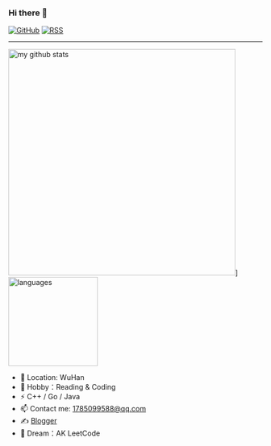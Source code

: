 ### Hi there 👋

[![GitHub](https://img.shields.io/badge/dynamic/json?logo=github&label=GitHub&labelColor=495867&color=495867&query=%24.data.totalSubs&url=https%3A%2F%2Fapi.spencerwoo.com%2Fsubstats%2F%3Fsource%3Dgithub%26queryKey%3Dhayschan&style=flat-square)](https://github.com/qxxiao)
[![RSS](https://img.shields.io/badge/dynamic/json?logo=rss&logoColor=white&label=RSS&labelColor=95B8D1&color=95B8D1&query=%24.data.totalSubs&url=https%3A%2F%2Fapi.spencerwoo.com%2Fsubstats%2F%3Fsource%3Dfeedly%257Cinoreader%257CfeedsPub%26queryKey%3Dhttps://cnblogs/Nilx/feed.xml&style=flat-square)](https://cnblogs/qxxiao/)


---

<p align="left">
  <img src="https://github-readme-stats.vercel.app/api?username=qxxiao&show_icons=true&theme=tokyonight" alt="my github stats" width="450"/>]&nbsp;<img src="https://github-readme-stats.vercel.app/api/top-langs/?username=qxxiao&layout=compact&theme=tokyonight" alt="languages" height="177">
</p>


- 🔭 Location: WuHan
- 🌱 Hobby：Reading & Coding
- ⚡ C++ / Go / Java
- 📫 Contact me: 1785099588@qq.com
- ✍️ [Blogger](https://cnblogs/qxxiao)
- 🌙 Dream：AK LeetCode 

<!-- - 👯 I’m looking to collaborate on ... -->
<!-- - 🤔 I’m looking for help with ... -->

<!--[![我的 GitHub 数据](https://github-readme-stats.vercel.app/api?username=qxxiao)](https://github.com/qxxiao/)-->
